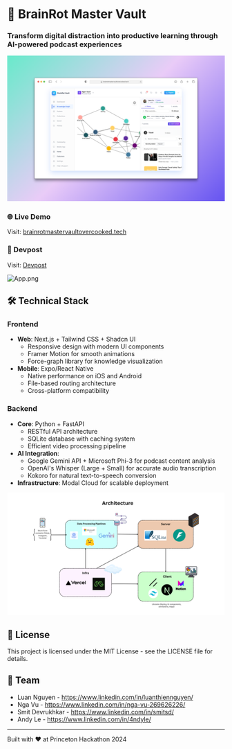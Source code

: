 # 🧠 BrainRot Master Vault
### Transform digital distraction into productive learning through AI-powered podcast experiences
![Demo.png](/client/public/demo.png)

### 🌐 Live Demo

Visit: [brainrotmastervaultovercooked.tech](https://brainrotmastervaultovercooked.tech)

### 💌 Devpost

Visit: [Devpost](https://devpost.com/)


![App.png](/client/public/app.png)

## 🛠️ Technical Stack

### Frontend

- **Web**: Next.js + Tailwind CSS + Shadcn UI
  - Responsive design with modern UI components
  - Framer Motion for smooth animations
  - Force-graph library for knowledge visualization
- **Mobile**: Expo/React Native
  - Native performance on iOS and Android
  - File-based routing architecture
  - Cross-platform compatibility

### Backend

- **Core**: Python + FastAPI
  - RESTful API architecture
  - SQLite database with caching system
  - Efficient video processing pipeline
- **AI Integration**:
  - Google Gemini API + Microsoft Phi-3 for podcast content analysis
  - OpenAI's Whisper (Large + Small) for accurate audio transcription
  - Kokoro for natural text-to-speech conversion
- **Infrastructure**: Modal Cloud for scalable deployment

![Architecture](/client/public/architecture.png)

## 📝 License

This project is licensed under the MIT License - see the LICENSE file for details.

## 👥 Team

- Luan Nguyen - https://www.linkedin.com/in/luanthiennguyen/
- Nga Vu - https://www.linkedin.com/in/nga-vu-269626226/
- Smit Devrukhkar - https://www.linkedin.com/in/smitsd/
- Andy Le - https://www.linkedin.com/in/4ndyle/
---

Built with ❤️ at Princeton Hackathon 2024
